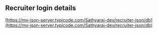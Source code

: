 ## Recruiter login details

[https://my-json-server.typicode.com/Sathyaraj-dev/recruiter-json/db](https://my-json-server.typicode.com/Sathyaraj-dev/recruiter-json/db)
